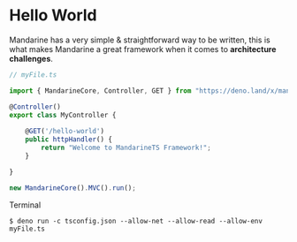 # Hello World
Mandarine has a very simple & straightforward way to be written, this is what makes Mandarine a great framework when it comes to **architecture challenges**.

```typescript
// myFile.ts

import { MandarineCore, Controller, GET } from "https://deno.land/x/mandarinets@v2.1.6/mod.ts";

@Controller()
export class MyController {
    
    @GET('/hello-world')
    public httpHandler() {
        return "Welcome to MandarineTS Framework!";
    }

}

new MandarineCore().MVC().run();
```

Terminal

```shell script
$ deno run -c tsconfig.json --allow-net --allow-read --allow-env myFile.ts
```
